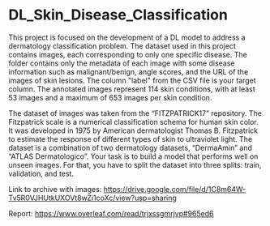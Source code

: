 # DL_Skin_Disease_Classification

This project is focused on the development of a DL model to address a dermatology classification
problem. The dataset used in this project contains images, each corresponding to only
one specific disease. The folder contains only the metadata of each image with some disease
information such as malignant/benign, angle scores, and the URL of the images of skin
lesions. The column "label" from the CSV file is your target column. The annotated images
represent 114 skin conditions, with at least 53 images and a maximum of 653 images per skin
condition.

The dataset of images was taken from the “FITZPATRICK17” repository. The Fitzpatrick
scale is a numerical classification schema for human skin color. It was developed in 1975 by
American dermatologist Thomas B. Fitzpatrick to estimate the response of different types of
skin to ultraviolet light. The dataset is a combination of two dermatology datasets,
“DermaAmin” and “ATLAS Dermatologico”. Your task is to build a model that performs well
on unseen images. For that, you have to split the dataset into three splits: train, validation, and
test.

Link to archive with images: https://drive.google.com/file/d/1C8m64W-Tv5R0VJHUtkUXOVt8wZi1coXc/view?usp=sharing

Report: https://www.overleaf.com/read/trjxssgmrjvp#965ed6
